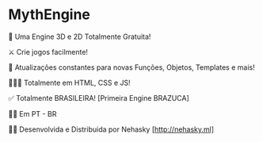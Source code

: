 # MythEngine
👾 Uma Engine 3D e 2D Totalmente Gratuita!

⚔️ Crie jogos facilmente!

📣 Atualizações constantes para novas Funções, Objetos, Templates e mais!

👨🏾‍💻 Totalmente em HTML, CSS e JS!

✅ Totalmente BRASILEIRA! [Primeira Engine BRAZUCA]

🐱‍🐉 Em PT - BR
 
🐱‍🚀 Desenvolvida e Distribuida por Nehasky [http://nehasky.ml]
